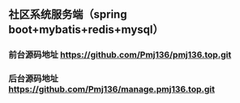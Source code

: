 ## 社区系统服务端（spring boot+mybatis+redis+mysql）

### 前台源码地址 https://github.com/Pmj136/pmj136.top.git
### 后台源码地址  https://github.com/Pmj136/manage.pmj136.top.git
